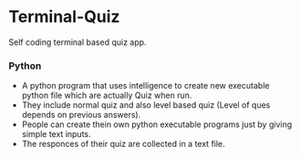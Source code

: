 # Terminal-Quiz
Self coding terminal based quiz app.

### Python

- A python program that uses intelligence to create new executable python file which are actually Quiz when run. <br />
- They include normal quiz and also level based quiz (Level of ques depends on previous answers). <br />
- People can create thein own python executable programs just by giving simple text inputs. <br />
- The responces of their quiz are collected in a text file.
